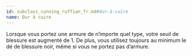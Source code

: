 ```yaml
---
id: subclass_cunning_ruffian_fr.md#dur-à-cuire
name: Dur à cuire
---
```


Lorsque vous portez une armure de n’importe quel type, votre seuil de blessure est augmenté de 1. De plus, vous utilisez toujours au minimum le dé de blessure noir, même si vous ne portez pas d’armure.

